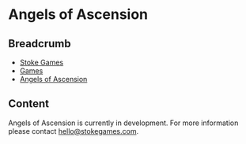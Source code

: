 # Angels of Ascension

## Breadcrumb

<ul class="breadcrumb">
    <li><a href="/"><i class="icon-home"></i> Stoke Games</a></li>
    <li><a href="/games">Games</a></li>
    <li class="active"><a href="/games/aoa">Angels of Ascension</a></li>
</ul>

## Content

<p>Angels of Ascension is currently in development. For more information please contact <a class="button mini blue" href="mailto:hello@stokegames.com">hello@stokegames.com</a>.</p>
